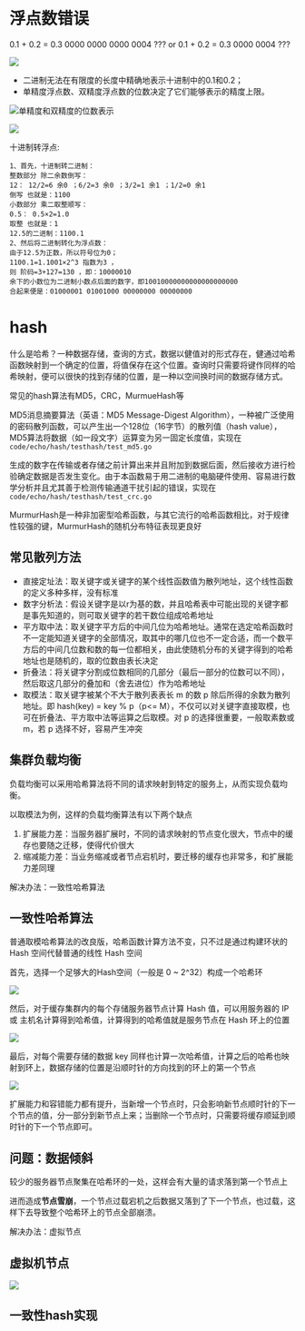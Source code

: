 # 浮点数错误

0.1 + 0.2 = 0.3 0000 0000 0000 0004 ??? or
0.1 + 0.2 = 0.3 0000 0004 ???

![](images/float1.png)

* 二进制无法在有限度的长度中精确地表示十进制中的0.1和0.2；
* 单精度浮点数、双精度浮点数的位数决定了它们能够表示的精度上限。

![](images/float3.png "单精度和双精度的位数表示")

![](images/float4.png)

十进制转浮点:

```
1、首先，十进制转二进制：
整数部分 除二余数倒写：
12： 12/2=6 余0 ；6/2=3 余0 ；3/2=1 余1 ；1/2=0 余1
倒写 也就是：1100
小数部分 乘二取整顺写：
0.5： 0.5×2=1.0
取整 也就是：1
12.5的二进制：1100.1
2、然后将二进制转化为浮点数：
由于12.5为正数，所以符号位为0；
1100.1=1.1001×2^3 指数为3 ，
则 阶码=3+127=130 ，即：10000010
余下的小数位为二进制小数点后面的数字，即10010000000000000000000
合起来便是：01000001 01001000 00000000 00000000
```

# hash

什么是哈希？一种数据存储，查询的方式，数据以健值对的形式存在，健通过哈希函数映射到一个确定的位置，将值保存在这个位置。查询时只需要将键作同样的哈希映射，便可以很快的找到存储的位置，是一种以空间换时间的数据存储方式。

常见的hash算法有MD5，CRC，MurmueHash等

MD5消息摘要算法（英语：MD5 Message-Digest Algorithm），一种被广泛使用的密码散列函数，可以产生出一个128位（16字节）的散列值（hash value），MD5算法将数据（如一段文字）运算变为另一固定长度值，实现在`code/echo/hash/testhash/test_md5.go`

生成的数字在传输或者存储之前计算出来并且附加到数据后面，然后接收方进行检验确定数据是否发生变化。由于本函数易于用二进制的电脑硬件使用、容易进行数学分析并且尤其善于检测传输通道干扰引起的错误，实现在`code/echo/hash/testhash/test_crc.go`

MurmurHash是一种非加密型哈希函数，与其它流行的哈希函数相比，对于规律性较强的键，MurmurHash的随机分布特征表现更良好

## 常见散列方法

* 直接定址法：取关键字或关键字的某个线性函数值为散列地址，这个线性函数的定义多种多样，没有标准
* 数字分析法：假设关键字是以r为基的数，并且哈希表中可能出现的关键字都是事先知道的，则可取关键字的若干数位组成哈希地址
* 平方取中法：取关键字平方后的中间几位为哈希地址。通常在选定哈希函数时不一定能知道关键字的全部情况，取其中的哪几位也不一定合适，而一个数平方后的中间几位数和数的每一位都相关，由此使随机分布的关键字得到的哈希地址也是随机的，取的位数由表长决定
* 折叠法：将关键字分割成位数相同的几部分（最后一部分的位数可以不同），然后取这几部分的叠加和（舍去进位）作为哈希地址
* 取模法：取关键字被某个不大于散列表表长 m 的数 p 除后所得的余数为散列地址。即 hash(key) = key % p（p<= M），不仅可以对关键字直接取模，也可在折叠法、平方取中法等运算之后取模。对 p 的选择很重要，一般取素数或 m，若 p 选择不好，容易产生冲突

## 集群负载均衡

负载均衡可以采用哈希算法将不同的请求映射到特定的服务上，从而实现负载均衡。

以取模法为例，这样的负载均衡算法有以下两个缺点

1. 扩展能力差：当服务器扩展时，不同的请求映射的节点变化很大，节点中的缓存也要随之迁移，使得代价很大
2. 缩减能力差：当业务缩减或者节点宕机时，要迁移的缓存也非常多，和扩展能力差同理

解决办法：一致性哈希算法

## 一致性哈希算法

普通取模哈希算法的改良版，哈希函数计算方法不变，只不过是通过构建环状的 Hash 空间代替普通的线性 Hash 空间

首先，选择一个足够大的Hash空间（一般是 0 ~ 2^32）构成一个哈希环

![](./images/consistent_hash_1.png)

然后，对于缓存集群内的每个存储服务器节点计算 Hash 值，可以用服务器的 IP 或 主机名计算得到哈希值，计算得到的哈希值就是服务节点在 Hash 环上的位置

![](./images/consistent_hash_2.png)

最后，对每个需要存储的数据 key 同样也计算一次哈希值，计算之后的哈希也映射到环上，数据存储的位置是沿顺时针的方向找到的环上的第一个节点

![](./images/consistent_hash_3.png)

扩展能力和容错能力都有提升，当新增一个节点时，只会影响新节点顺时针的下一个节点的值，分一部分到新节点上来；当删除一个节点时，只需要将缓存顺延到顺时针的下一个节点即可。

## 问题：数据倾斜

较少的服务器节点聚集在哈希环的一处，这样会有大量的请求落到第一个节点上

进而造成**节点雪崩**，一个节点过载宕机之后数据又落到了下一个节点，也过载，这样下去导致整个哈希环上的节点全部崩溃。

解决办法：虚拟节点

## 虚拟机节点

![](./images/constent_hash_4.png)

## 一致性hash实现


